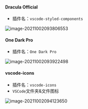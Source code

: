 #### Dracula Official

- 插件名：`vscode-styled-components`

![image-20211002093806553](https://downloadflies.com/blog-img/1460000040766177)

#### One Dark Pro

- 插件名：`One Dark Pro`

![image-20211002093922498](https://downloadflies.com/blog-img/1460000040766178)

#### vscode-icons

- 插件名：`vscode-icons`
- `VSCode`文件夹&文件图标

![image-20211002094123650](https://downloadflies.com/blog-img/1460000040766179)